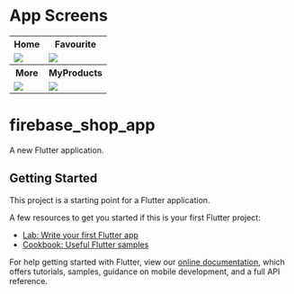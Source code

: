 # App Screens
<table> 
  
   <tr>
     <th>Home</th>
     <th>Favourite</th> 
   </tr>
    
   <tr>
     <td>
         <img src="https://user-images.githubusercontent.com/18363332/78084126-b6204900-73b7-11ea-9089-0a7af6c8ff88.png">
     </td>
     <td>
         <img src="https://user-images.githubusercontent.com/18363332/78084179-cd5f3680-73b7-11ea-9c51-d5156aee42f1.png">
     </td>
  
   <tr>
     <th>More</th>
     <th>MyProducts</th> 
   </tr>
   <tr>
     <td>
         <img src="https://user-images.githubusercontent.com/18363332/78084187-d0f2bd80-73b7-11ea-81ed-a96d0db75d5f.png">
     </td>
     <td>
         <img src="https://user-images.githubusercontent.com/18363332/78084217-e23bca00-73b7-11ea-9c78-9e0a0e2c1220.png">
     </td>
     
    
     
     
     
    
</table>


# firebase_shop_app

A new Flutter application.

## Getting Started

This project is a starting point for a Flutter application.

A few resources to get you started if this is your first Flutter project:

- [Lab: Write your first Flutter app](https://flutter.dev/docs/get-started/codelab)
- [Cookbook: Useful Flutter samples](https://flutter.dev/docs/cookbook)

For help getting started with Flutter, view our
[online documentation](https://flutter.dev/docs), which offers tutorials,
samples, guidance on mobile development, and a full API reference.
